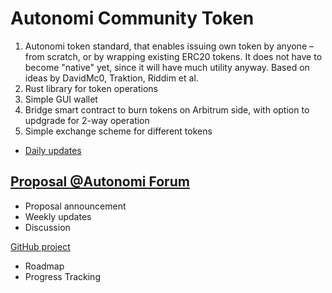 # Autonomi Community Token

1. Autonomi token standard, that enables issuing own token by anyone – from scratch, or by wrapping existing ERC20 tokens. It does not have to become "native" yet, since it will have much utility anyway. Based on ideas by DavidMc0, Traktion, Riddim et al.
2. Rust library for token operations
3. Simple GUI wallet
4. Bridge smart contract to burn tokens on Arbitrum side, with option to updgrade for 2-way operation
5. Simple exchange scheme for different tokens

* [Daily updates](https://github.com/safenetforum-community/community-token/discussions/1)

## [Proposal @Autonomi Forum](https://forum.autonomi.community/t/community-token-proposal/41585)

* Proposal announcement
* Weekly updates
* Discussion

[GitHub project](https://github.com/orgs/safenetforum-community/projects/2)

* Roadmap
* Progress Tracking
